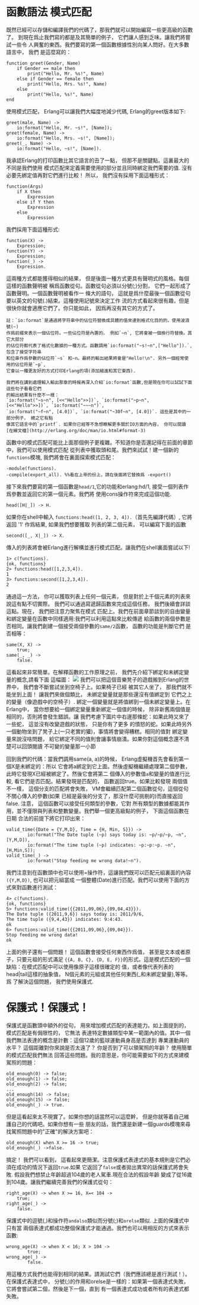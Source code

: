 函數語法
模式匹配
=========

既然已經可以存儲和編譯我們的代碼了，那我們就可以開始編寫一些更高級的函數了。
到現在爲止我們寫的都是及其簡單的例子， 它們讓人感到乏味。讓我們將嘗試一些令
人興奮的東西。我們要寫的第一個函數根據性別向某人問好。在大多數語言中， 我們
是這麼寫的：

```
function greet(Gender, Name)
    if Gender == male then
        print("Hello, Mr. %s!", Name)
    else if Gender == female then
        print("Hello, Mrs. %s!", Name)
    else
        print("Hello, %s!", Name)
end
```
使用模式匹配， Erlang可以讓我們大幅度地減少代碼, Erlang的greet版本如下:

```
greet(male, Name) ->
    io:format("Hello, Mr. ~s!", [Name]);
greet(female, Name) ->
    io:format("Hello, Mrs. ~s!", [Name]);
greet(_, Name) ->
    io:format("Hello, ~s!", [Name]).
```
我承認Erlang的打印函數比其它語言的丑了一點， 但那不是關鍵點。這裏最大的不同是我們使用
模式匹配來定義需要使用的部分並且同時綁定我們需要的值. 沒有必要先綁定值再對它們進行比較！
所以， 我們沒有採用下面這種形式：

```
function(Args)
    if X then
        Expression
    else if Y then
        Expression
    else
        Expression
```
我們採用下面這種形式:

```
function(X) ->
    Expression;
function(Y) ->
    Expression;
function(_) ->
    Expression.
```
這兩種方式都能獲得相似的結果， 但是後面一種方式更具有聲明式的風格。每個這樣的函數聲明被
稱爲函數從句。函數從句必須以分號(;)分割， 它們一起形成了函數聲明。一個函數聲明被看作一
條大的語句， 這就是爲什麼最後一個函數從句要以英文的句號(.)結束。這種使用記號來決定工作
流的方式看起來很有趣，但是很快你就會適應它們了。你只能如此， 因爲再沒有其它的方式了。

```
註：`io:format`是通過將字符串中的佔位符替換成具體的值來達到格式化目的的。使用波浪號(~)
作爲前綴來表示一個佔位符。一些佔位符是內置的， 例如`~n`, 它將會被一個換行符替換。其它大部分
的佔位符都代表了格式化數據的一種方式。函數調用`io:format("~s!~n",["Hello"]).`, 包含了接受字符串
和位串作爲參數的佔位符`~s` 和~n。最終的輸出結果將會是"Hello!\n". 另外一個經常使用的佔位符是`~p`,
它會以一種更友好的方式打印Erlang的項(添加縮進和其它東西).

我們將在講到處理輸入輸出那章的時候再深入介紹`io:format`函數,但是現在你可以試試下面這些句子看看它們
的輸出結果有什麼不一樣：
`io:format("~s~n", [<<"Hello">>])`, `io:format("~p~n", [<<"Hello">>])`, `io:format("~~~n")`, 
`io:format("~f~n", [4.0])`, `io:format("~30f~n", [4.0])`. 這些是其中的一部分例子， 總之它有點
像其它語言中的`printf`. 如果你已經等不急想瞭解更多關於IO方面的內容， 你可以閱讀[在線文檔](http://erlang.org/doc/man/io.html#format-3)
```

函數中的模式匹配可能比上面那個例子更複雜。不知道你是否還記得在前面的章節中，我們可以使用模式匹配
從列表中獲取頭和尾。我們來試試！建一個新的`functions`模塊, 我們將會在裏面探索模式匹配：

```
-module(functions).
-compile(export_all). %%看在上帝的份上，請在後面將它替換爲 -export()
```
接下來我們要寫的第一個函數是`head/1`,它的功能和erlang:hd/1, 接受一個列表作爲參數並返回它的第一個元素。我們將
使用cons操作符來完成這個功能.

```
head([H|_]) -> H.
```
如果你在shell中輸入 `functions:head([1, 2, 3, 4]).`（首先先編譯代碼）, 它將返回 '1' 作爲結果, 如果我們想要獲取
列表的第二個元素， 可以編寫下面的函數
```
second([_, X|_]) -> X.
```
傳入的列表將會被Erlang進行解構並進行模式匹配。讓我們在shell裏面嘗試以下!

```
1> c(functions).
{ok, functions}
2> functions:head([1,2,3,4]).
1
3> functions:second([1,2,3,4]).
2
```
通過這一方法， 你可以獲取列表上任何一個元素， 但是對於上千個元素的列表來說這有點不切實際。
我們可以通過寫遞歸函數來完成這個任務， 我們後續會詳談這點。現在， 我們把注意力聚焦在模式
匹配上。我們在前面章節談到的自由變量和綁定變量在函數中同樣適用:我們可以利用這點來比較傳遞
給函數的兩個參數是否相同。讓我們創建一個接受兩個參數的`same/2`函數， 函數的功能是判斷它們
是否相等：

```
same(X, X) -> 
    true;
same(_, _) -> 
    false.
```

這看起來非常簡單。在解釋函數的工作原理之前， 我們先介紹下綁定和未綁定變量的概念,請看下面
這幅圖：
![](pictures/musical-chair.png)
我們可以把這個音樂凳子的遊戲搬到Erlang的世界中， 我們會不斷嘗試坐到空椅子上。如果椅子已經
被其它人坐了， 那我們就不能坐到上面！ 讓我們來做個類比， 未綁定變量就是那些還沒有值綁定到
它們之上的變量（像遊戲中的空椅子）. 綁定一個變量就是將值綁到一個未綁定變量上。在Erlang中，
當你想要給一個綁定變量重新綁定一個值的時候， 除非新舊兩個值是相同的，否則將會發生錯誤。讓
我們考慮下圖片中右邊那條蛇：如果此時又來了一些蛇， 這並沒有改變遊戲的狀態， 只是你有了更多
的憤怒的蛇。如果此時另外一個動物坐到了凳子上(一只老實的獾)，事情將會變得糟糕。相同的值對
綁定變量來說沒啥問題， 給它綁定不同的值則會讓事情崩潰。如果你對這個概念還不清楚可以回頭閱讀
不可變的變量那一小節

回到我們的代碼：當我們調用same(a, a)的時候， Erlang虛擬機首先會看到第一個X是未綁定的：所以
它會將a綁定到它上面。然後虛擬機繼續處理第二個參數， 此時它發現X已經被綁定了。然後它會將第二
個傳入的參數值`a`和變量的值進行比較, 看它們是否匹配。結果發現是匹配的， 函數返回true。如果比較發現
兩個值不一樣， 這個分支的匹配將會失敗， VM會繼續匹配第二個函數從句，這個從句不關心傳入的參數(如果
已經是最後的分支了，那沒什麼可挑剔的)而直接返回false. 注意， 這個函數可以接受任何類型的參數，它對
所有類型的數據都能其作用，並不僅限與列表和整數變量。我們舉一個更高級點的例子， 下面這個函數在日期
合法的前提下將它打印出來：

```
valid_time({Date = {Y,M,D}, Time = {H, Min, S}}) ->
        io:format("The Date tuple (~p) says today is: ~p/~p/~p, ~n", [Y,M,D]),
        io:format("The time tuple (~p) indicates: ~p:~p:~p. ~n", [H,Min,S]);
valid_time(_) ->
        io:format("Stop feeding me wrong data!~n").
```

我們注意到在函數頭中也可以使用=操作符，這讓我們既可以匹配元組裏面的內容`({Y,M,D})`, 也可以把元組當成
一個整體(Date)進行匹配。我們可以使用下面的方式來對函數進行測試：

```
4> c(functions).
{ok, functions}
5> functions:valid_time({{2011,09,06},{09,04,43}}).
The Date tuple ({2011,9,6}) says today is: 2011/9/6,
The time tuple ({9,4,43}) indicates: 9:4:43.
ok
6> functions:valid_time({{2011,09,06},{09,04}}).
Stop feeding me wrong data!
ok
```
上面的例子還有一個問題！ 這個函數會接受任何東西作爲值， 甚至是文本或者原子，只要元祖的形式滿足
`{{A, B, C}, {D, E, F}}`的形式。這是模式匹配的一個缺陷：在模式匹配中可以使用像原子這樣很確定的
值，或者像代表列表的head|tail這樣的抽象值， N個元素的元組或其他任何東西(_和未綁定變量),等等。爲
了解決這個問題， 我們使用保護式.

保護式！保護式！
===============

保護式是函數頭中額外的從句， 用來增加模式匹配的表達能力。如上面提到的， 模式匹配是有侷限性的， 它無法
表達特定數據類型中某一範圍內的值。其中一個我們無法表達的概念是計數：這個12歲的籃球運動員身高是否達到
專業運動員的水平？ 這個距離對你來說是否太遠了？ 你是否到了可以領駕照的年齡？ 使用簡單的模式匹配我們無法
回答這些問題。我的意思是，你可能需要如下的方式來建模駕照的問題：

```
old_enough(0) -> false;
old_enough(1) -> false;
old_enough(2) -> false;
...
old_enough(14) -> false;
old_enough(15) -> false;
old_enough(_) -> true.
```
但是這看起來太不現實了。如果你想的話當然可以這麼幹， 但是你就等着自己維護自己的代碼吧。如果你想有一些
朋友的話，我們還是新建一個guards模塊來尋找駕照問題中的"正確"的解決方案吧：

```
old_enough(X) when X >= 16 -> true;
old_enough(_) ->false.
```
搞定！ 我們可以看到， 這看起來更簡潔。注意保護式表達式的基本規則是它們必須在成功的情況下返回`true`.如果
它返回了`false`或者拋出異常的話保護式將會失敗. 假設我們想禁止年齡超過104歲的老人駕車.現在合法的假設年齡
變成了從16歲到104歲。讓我們繼續完善我們的保護式從句：

```
right_age(X) -> when X >= 16, X=< 104 -> 
    true;
right_age(_) ->
    false.
```

保護式中的逗號(,)和操作符`andalso`類似而分號(;)和`orelse`類似. 上面的保護式中只有當
兩個表達式都成功整個保護式才能通過。我們也可以用相反的方式來表示函數:

```
wrong_age(X) -> when X < 16; X > 104 ->
        true;
wrong_age(_) ->
        false.
```
用這種方式我們也能得到相同的結果。請測試它們（我們應該總是進行測試！）。在保護式表達式中，
分號(;)的作用和orelse是一樣的：如果第一個表達式失敗，它將會嘗試第二個，然後是下一個，直到
有一個表達式成功或者所有的表達式都失敗。



